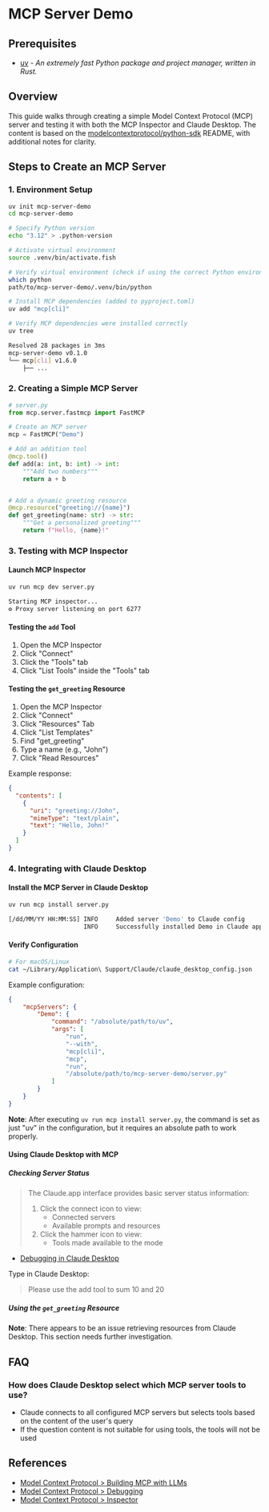 # MCP Server Demo

## Prerequisites

- [uv](https://docs.astral.sh/uv/getting-started/installation/) - _An extremely fast Python package and project manager, written in Rust._

## Overview

This guide walks through creating a simple Model Context Protocol (MCP) server and testing it with both the MCP Inspector and Claude Desktop. The content is based on the [modelcontextprotocol/python-sdk](https://github.com/modelcontextprotocol/python-sdk/blob/c2ca8e03e046908935d089a2ceed4e80b0c29a24/README.md) README, with additional notes for clarity.

## Steps to Create an MCP Server

### 1. Environment Setup

```bash
uv init mcp-server-demo
cd mcp-server-demo

# Specify Python version
echo "3.12" > .python-version

# Activate virtual environment
source .venv/bin/activate.fish

# Verify virtual environment (check if using the correct Python environment)
which python
path/to/mcp-server-demo/.venv/bin/python

# Install MCP dependencies (added to pyproject.toml)
uv add "mcp[cli]"

# Verify MCP dependencies were installed correctly
uv tree

Resolved 28 packages in 3ms
mcp-server-demo v0.1.0
└── mcp[cli] v1.6.0
    ├── ...
```

### 2. Creating a Simple MCP Server

```python
# server.py
from mcp.server.fastmcp import FastMCP

# Create an MCP server
mcp = FastMCP("Demo")

# Add an addition tool
@mcp.tool()
def add(a: int, b: int) -> int:
    """Add two numbers"""
    return a + b


# Add a dynamic greeting resource
@mcp.resource("greeting://{name}")
def get_greeting(name: str) -> str:
    """Get a personalized greeting"""
    return f"Hello, {name}!"
```

### 3. Testing with MCP Inspector

#### Launch MCP Inspector

```bash
uv run mcp dev server.py

Starting MCP inspector...
⚙️ Proxy server listening on port 6277
```

#### Testing the `add` Tool

1. Open the MCP Inspector
2. Click "Connect"
3. Click the "Tools" tab
4. Click "List Tools" inside the "Tools" tab

#### Testing the `get_greeting` Resource

1. Open the MCP Inspector
2. Click "Connect"
3. Click "Resources" Tab
4. Click "List Templates"
5. Find "get_greeting"
6. Type a name (e.g., "John")
7. Click "Read Resources"

Example response:
```json
{
  "contents": [
    {
      "uri": "greeting://John",
      "mimeType": "text/plain",
      "text": "Hello, John!"
    }
  ]
}
```

### 4. Integrating with Claude Desktop

#### Install the MCP Server in Claude Desktop

```bash
uv run mcp install server.py

[/dd/MM/YY HH:MM:SS] INFO     Added server 'Demo' to Claude config            claude.py:129
                     INFO     Successfully installed Demo in Claude app          cli.py:467
```

#### Verify Configuration

```bash
# For macOS/Linux
cat ~/Library/Application\ Support/Claude/claude_desktop_config.json
```

Example configuration:

```json
{
    "mcpServers": {
        "Demo": {
            "command": "/absolute/path/to/uv",
            "args": [
                "run",
                "--with",
                "mcp[cli]",
                "mcp",
                "run",
                "/absolute/path/to/mcp-server-demo/server.py"
            ]
        }
    }
}
```

**Note**: After executing `uv run mcp install server.py`, the command is set as just "uv" in the configuration, but it requires an absolute path to work properly.

#### Using Claude Desktop with MCP

##### Checking Server Status

> The Claude.app interface provides basic server status information:
> 1. Click the connect icon to view:
>     - Connected servers
>     - Available prompts and resources
> 2. Click the hammer icon to view:
>     - Tools made available to the mode

- [Debugging in Claude Desktop](https://modelcontextprotocol.io/docs/tools/debugging#debugging-in-claude-desktop)

Type in Claude Desktop:
> Please use the add tool to sum 10 and 20

##### Using the `get_greeting` Resource

**Note**: There appears to be an issue retrieving resources from Claude Desktop. This section needs further investigation.

## FAQ

### How does Claude Desktop select which MCP server tools to use?

- Claude connects to all configured MCP servers but selects tools based on the content of the user's query
- If the question content is not suitable for using tools, the tools will not be used

## References

- [Model Context Protocol > Building MCP with LLMs](https://modelcontextprotocol.io/tutorials/building-mcp-with-llms)
- [Model Context Protocol > Debugging](https://modelcontextprotocol.io/docs/tools/debugging)
- [Model Context Protocol > Inspector](https://modelcontextprotocol.io/docs/tools/inspector)
